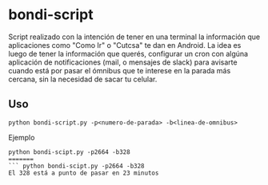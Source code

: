  # bondi-script

Script realizado con la intención de tener en una terminal la información que aplicaciones como "Como Ir" o "Cutcsa" te dan en Android.
La idea es luego de tener la información que querés, configurar un cron con algúna aplicación de notificaciones (mail, o mensajes de slack) para avisarte cuando está por pasar el ómnibus que te interese en la parada más cercana, sin la necesidad de sacar tu celular.

## Uso

``` python bondi-script.py -p<numero-de-parada> -b<linea-de-omnibus> ```

Ejemplo

``` 
python bondi-scipt.py -p2664 -b328 
=======
``` python bondi-scipt.py -p2664 -b328 
El 328 está a punto de pasar en 23 minutos
```


